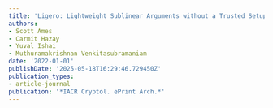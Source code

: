 ```yaml
---
title: 'Ligero: Lightweight Sublinear Arguments without a Trusted Setup'
authors:
- Scott Ames
- Carmit Hazay
- Yuval Ishai
- Muthuramakrishnan Venkitasubramaniam
date: '2022-01-01'
publishDate: '2025-05-18T16:29:46.729450Z'
publication_types:
- article-journal
publication: '*IACR Cryptol. ePrint Arch.*'
---
```

